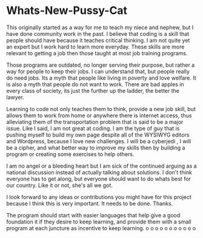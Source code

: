 # Whats-New-Pussy-Cat
This originally started as a way for me to teach my niece and nephew, but I have done community work in the past. I believe that coding is a skill that people should have because it teaches critical thinking. I am not quite yet an expert but I work hard to learn more everyday. These skills are more relevant to getting a job then those taught at most job training programs.

Those programs are outdated, no longer serving their purpose, but rather a way for people to keep their jobs. I can understand that, but people really do need jobs. Its a myth that people like living in poverty and love welfare. It is also a myth that people do not want to work. There are bad apples in every class of society, its just the further up the ladder, the better the lawyer.

Learning to code not only teaches them to think, provide a new job skill, but allows them to work from home or anywhere there is internet access, thus alleviating them of the transportation problem that is said to be a major issue.
Like I said, I am not great at coding. I am the type of guy that is pushing myself to build my own page despite all of the WYSIWYG editors and Wordpress, because I love new challenges. I will be a cyberjedi , I will be a cipher, and what better way to improve my skills then by building a program or creating some exercises to help others.

I am no angel or a bleeding heart but I am sick of the continued arguing as a national discussion instead of actually talking about solutions. I don't think everyone has to get along, but everyone should want to do whats best for our country. Like it or not, she's all we got.

I look forward to any ideas or contributions you might have for this project because I think this is very important. It needs to be done. Thanks.

The program should start with easier languages that help give a good foundation it if they desire to keep learning, and provide them with a small program at each juncture as incentive to keep learning.
             o
          o
       o      o      o
       o      o      o
       o      o      o
